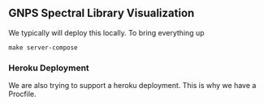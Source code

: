 ## GNPS Spectral Library Visualization

We typically will deploy this locally. To bring everything up

```make server-compose```

### Heroku Deployment

We are also trying to support a heroku deployment. This is why we have a Procfile. 
